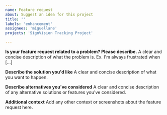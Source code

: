 ```yaml
---
name: Feature request
about: Suggest an idea for this project
title: ''
labels: 'enhancement'
assignees: 'miguellane'
projects: 'SignVision Tracking Project'

---
```


**Is your feature request related to a problem? Please describe.**
A clear and concise description of what the problem is. Ex. I'm always frustrated when [...]

**Describe the solution you'd like**
A clear and concise description of what you want to happen.

**Describe alternatives you've considered**
A clear and concise description of any alternative solutions or features you've considered.

**Additional context**
Add any other context or screenshots about the feature request here.
